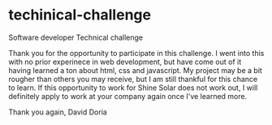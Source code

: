 # techinical-challenge
Software developer Technical challenge

Thank you for the opportunity to participate in this challenge. I went into this with no prior experinece in web development,
but have come out of it having learned a ton about html, css and javascript. My project may be a bit rougher than others you
may receive, but I am still thankful for this chance to learn. If this opportunity to work for Shine Solar does not work out,
I will definitely apply to work at your company again once I've learned more.

Thank you again,
David Doria
